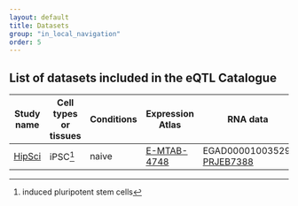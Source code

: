 ```yaml
---
layout: default
title: Datasets
group: "in_local_navigation"
order: 5
---
```



## List of datasets included in the eQTL Catalogue


| Study name | Cell types or tissues | Conditions | Expression Atlas | RNA data | Genotype data | Donors | Samples |
|---|---|---|---|---|---|---|---|
| [HipSci](https://doi.org/10.1038/nature22403) | iPSC[^1] | naive |  [E-MTAB-4748](https://www.ebi.ac.uk/gxa/experiments/E-MTAB-4748/) | EGAD00001003529; [PRJEB7388](https://www.ebi.ac.uk/ena/data/view/PRJEB7388) | EGAD00010001147; [PRJEB11752](https://www.ebi.ac.uk/ena/data/view/PRJEB11752) | 322 | 322 |


[^1]: induced pluripotent stem cells
<!--stackedit_data:
eyJoaXN0b3J5IjpbNDM2NjY3OTUyLDE4Mjk2MjUxNTJdfQ==
-->